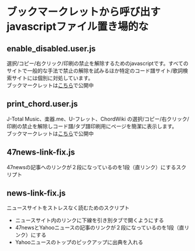 # ブックマークレットから呼び出すjavascriptファイル置き場的な

## enable_disabled.user.js
選択/コピー/右クリック/印刷の禁止を解除するためのjavascriptです。すべてのサイトで一般的な手法で禁止の解除を試みるほか特定のコード譜サイト/歌詞検索サイトには個別に対処しています。  
ブックマークレットは[こちら](https://yomahigoto.blogspot.com/2017/10/firefox54-chrome61-ie11-edge40-v.html)で公開中

## print_chord.user.js

J-Total Music、楽器.me、U-フレット、ChordWiki の選択/コピー/右クリック/印刷の禁止を解除しコード譜/タブ譜印刷用にページを簡潔に表示します。  
ブックマークレットは[こちら](https://yomahigoto.blogspot.com/2017/10/androidfirefox.html)で公開中

## 47news-link-fix.js

47newsの記事へのリンクが２段になっているのを1段（直リンク）にするスクリプト

## news-link-fix.js

ニュースサイトをストレスなく読むためのスクリプト
- ニュースサイト内のリンクに下線を引き別タブで開くようにする
- 47newsとYahooニュースの記事のリンクが２段になっているのを1段（直リンク）にする
- Yahooニュースのトップのピックアップに出典を入れる

